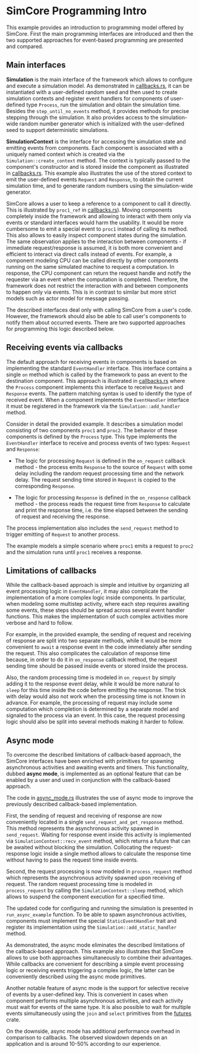 # SimCore Programming Intro

This example provides an introduction to programming model offered by SimCore. First the main programming interfaces are introduced and then the two supported approaches for event-based programming are presented and compared.

## Main interfaces

**Simulation** is the main interface of the framework which allows to configure and execute a simulation model. As demonstrated in [callbacks.rs](src/callbacks.rs), it can be instantiated with a user-defined random seed and then used to create simulation contexts and register event handlers for components of user-defined type `Process`, run the simulation and obtain the simulation time. Besides the `step_until_no_events` method, it provides methods for precise stepping through the simulation. It also provides access to the simulation-wide random number generator which is initialized with the user-defined seed to support deterministic simulations.

**SimulationContext** is the interface for accessing the simulation state and emitting events from components. Each component is associated with a uniquely named context which is created via the `Simulation::create_context` method. The context is typically passed to the component's constructor and is stored inside the component as illustrated in [callbacks.rs](src/callbacks.rs). This example also illustrates the use of the stored context to emit the user-defined events `Request` and `Response`, to obtain the current simulation time, and to generate random numbers using the simulation-wide generator.

SimCore allows a user to keep a reference to a component to call it directly. This is illustrated by `proc1_ref` in [callbacks.rs](src/callbacks.rs)). Moving components completely inside the framework and allowing to interact with them only via events or standard interfaces would harm the usability. It would be more cumbersome to emit a special event to `proc1` instead of calling its method. This also allows to easily inspect component states during the simulation. The same observation applies to the interaction between components - if immediate request/response is assumed, it is both more convenient and efficient to interact via direct calls instead of events. For example, a component modeling CPU can be called directly by other components running on the same simulated machine to request a computation. In response, the CPU component can return the request handle and notify the requester via an event when the computation is completed. Therefore, the framework does not restrict the interaction with and between components to happen only via events. This is in contrast to similar but more strict models such as actor model for message passing.

The described interfaces deal only with calling SimCore from a user's code. However, the framework should also be able to call user's components to notify them about occurred events. There are two supported approaches for programming this logic described below. 

## Receiving events via callbacks

The default approach for receiving events in components is based on implementing the standard `EventHandler` interface. This interface contains a single `on` method which is called by the framework to pass an event to the destination component. This approach is illustrated in [callbacks.rs](src/callbacks.rs) where the `Process` component implements this interface to receive `Request` and `Response` events. The pattern matching syntax is used to identify the type of received event. When a component implements the `EventHandler` interface it must be registered in the framework via the `Simulation::add_handler` method.

Consider in detail the provided example. It describes a simulation model consisting of two components `proc1` and `proc2`. The behavior of these components is defined by the `Process` type. This type implements the `EventHandler` interface to receive and process events of two types: `Request` and `Response`:

- The logic for processing `Request` is defined in the `on_request` callback method - the process emits `Response` to the source of `Request` with some delay including the random request processing time and the network delay. The request sending time stored in `Request` is copied to the corresponding `Response`. 

- The logic for processing `Response` is defined in the `on_response` callback method - the process reads the request time from `Response` to calculate and print the response time, i.e. the time elapsed between the sending of request and receiving the response. 

The process implementation also includes the `send_request` method to trigger emitting of `Request` to another process. 

The example models a simple scenario where `proc1` emits a request to `proc2` and the simulation runs until `proc1` receives a response.

## Limitations of callbacks

While the callback-based approach is simple and intuitive by organizing all event processing logic in `EventHandler`, it may also complicate the implementation of a more complex logic inside components. In particular, when modeling some multistep activity, where each step requires awaiting some events, these steps should be spread across several event handler functions. This makes the implementation of such complex activities more verbose and hard to follow.

For example, in the provided example, the sending of request and receiving of response are split into two separate methods, while it would be more convenient to `await` a response event in the code immediately after sending the request. This also complicates the calculation of response time because, in order to do it in `on_response` callback method, the request sending time should be passed inside events or stored inside the process. 

Also, the random processing time is modeled in `on_request` by simply adding it to the response event delay, while it would be more natural to `sleep` for this time inside the code before emitting the response. The trick with delay would also not work when the processing time is not known in advance. For example, the processing of request may include some computation which completion is determined by a separate model and signaled to the process via an event. In this case, the request processing logic should also be split into several methods making it harder to follow.

## Async mode

To overcome the described limitations of callback-based approach, the SimCore interfaces have been enriched with primitives for spawning asynchronous activities and awaiting events and timers. This functionality, dubbed **async mode**, is implemented as an optional feature that can be enabled by a user and used in conjunction with the callback-based approach.

The code in [async_mode.rs](src/async_mode.rs) illustrates the use of async mode to improve the previously described callback-based implementation. 

First, the sending of request and receiving of response are now conveniently located in a single `send_request_and_get_response` method. This method represents the asynchronous activity spawned in `send_request`. Waiting for response event inside this activity is implemented via `SimulationContext::recv_event` method, which returns a future that can be awaited without blocking the simulation. Collocating the request-response logic inside a single method allows to calculate the response time without having to pass the request time inside events. 

Second, the request processing is now modeled in `process_request` method which represents the asynchronous activity spawned upon receiving of request. The random request processing time is modeled in `process_request` by calling the `SimulationContext::sleep` method, which allows to suspend the component execution for a specified time. 

The updated code for configuring and running the simulation is presented in `run_async_example` function. To be able to spawn asynchronous activities, components must implement the special `StaticEventHandler` trait and register its implementation using the `Simulation::add_static_handler` method.

As demonstrated, the async mode eliminates the described limitations of the callback-based approach. This example also illustrates that SimCore allows to use both approaches simultaneously to combine their advantages. While callbacks are convenient for describing a simple event processing logic or receiving events triggering a complex logic, the latter can be conveniently described using the async mode primitives.

Another notable feature of async mode is the support for selective receive of events by a user-defined key. This is convenient in cases when component performs multiple asynchronous activities, and each activity must wait for events of the same type. It is also possible to wait for multiple events simultaneously using the `join` and `select` primitives from the [futures](https://crates.io/crates/futures) crate.

On the downside, async mode has additional performance overhead in comparison to callbacks. The observed slowdown depends on an application and is around 10-50% according to our experience.
